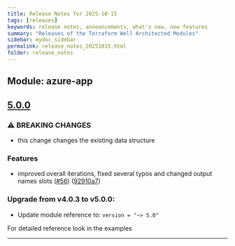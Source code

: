 ```yaml
---
title: Release Notes for 2025-10-15
tags: [releases]
keywords: release notes, announcements, what's new, new features
summary: "Releases of the Terraform Well Architected Modules"
sidebar: mydoc_sidebar
permalink: release_notes_20251015.html
folder: release_notes
---
```


## Module: azure-app
## [5.0.0](https://github.com/CloudNationHQ/terraform-azure-app/releases/tag/v5.0.0)


### ⚠ BREAKING CHANGES

* this change changes the existing data structure

### Features

* improved overall iterations, fixed several typos and changed output names slots ([#56](https://github.com/CloudNationHQ/terraform-azure-app/issues/56)) ([92910a7](https://github.com/CloudNationHQ/terraform-azure-app/commit/92910a78237abb99ff949391aa48c634727dcbb1))

### Upgrade from v4.0.3 to v5.0.0:

- Update module reference to: `version = "~> 5.0"`

For detailed reference look in the examples

---

